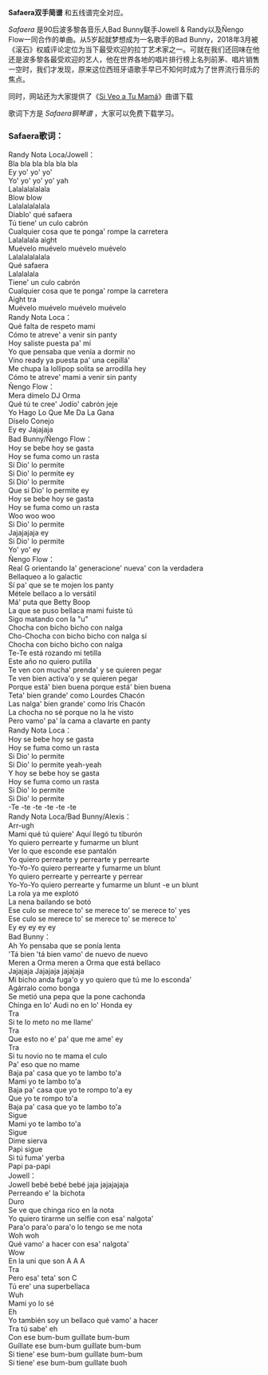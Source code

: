 

**Safaera双手简谱** 和五线谱完全对应。

_Safaera_ 是90后波多黎各音乐人Bad Bunny联手Jowell & Randy以及Ñengo
Flow一同合作的单曲。从5岁起就梦想成为一名歌手的Bad
Bunny，2018年3月被《滚石》权威评论定位为当下最受欢迎的拉丁艺术家之一。可就在我们还回味在他还是波多黎各最受欢迎的艺人，他在世界各地的唱片排行榜上名列前茅、唱片销售一空时，我们才发现，原来这位西班牙语歌手早已不知何时成为了世界流行音乐的焦点。

同时，网站还为大家提供了《[Si Veo a Tu Mamá](Music-11411-Si-Veo-a-Tu-Mamá-Bad-Bunny.html
"Si Veo a Tu Mamá")》曲谱下载

歌词下方是 _Safaera钢琴谱_ ，大家可以免费下载学习。

### Safaera歌词：

Randy Nota Loca/Jowell：  
Bla bla bla bla bla bla  
Ey yo' yo' yo'  
Yo' yo' yo' yo' yah  
Lalalalalalala  
Blow blow  
Lalalalalalala  
Diablo' qué safaera  
Tú tiene' un culo cabrón  
Cualquier cosa que te ponga' rompe la carretera  
Lalalalala aight  
Muévelo muévelo muévelo muévelo  
Lalalalalalala  
Qué safaera  
Lalalalala  
Tiene' un culo cabrón  
Cualquier cosa que te ponga' rompe la carretera  
Aight tra  
Muévelo muévelo muévelo muévelo  
Randy Nota Loca：  
Qué falta de respeto mami  
Cómo te atreve' a venir sin panty  
Hoy saliste puesta pa' mí  
Yo que pensaba que venía a dormir no  
Vino ready ya puesta pa' una cepillá'  
Me chupa la lollipop solita se arrodilla hey  
Cómo te atreve' mami a venir sin panty  
Ñengo Flow：  
Mera dímelo DJ Orma  
Qué tú te cree' Jodío' cabrón jeje  
Yo Hago Lo Que Me Da La Gana  
Díselo Conejo  
Ey ey Jajajaja  
Bad Bunny/Ñengo Flow：  
Hoy se bebe hoy se gasta  
Hoy se fuma como un rasta  
Si Dio' lo permite  
Si Dio' lo permite ey  
Si Dio' lo permite  
Que si Dio' lo permite ey  
Hoy se bebe hoy se gasta  
Hoy se fuma como un rasta  
Woo woo woo  
Si Dio' lo permite  
Jajajajaja ey  
Si Dio' lo permite  
Yo' yo' ey  
Ñengo Flow：  
Real G orientando la' generacione' nueva' con la verdadera  
Bellaqueo a lo galactic  
Sí pa' que se te mojen los panty  
Métele bellaco a lo versátil  
Má' puta que Betty Boop  
La que se puso bellaca mami fuiste tú  
Sigo matando con la "u"  
Chocha con bicho bicho con nalga  
Cho-Chocha con bicho bicho con nalga sí  
Chocha con bicho bicho con nalga  
Te-Te está rozando mi tetilla  
Este año no quiero putilla  
Te ven con mucha' prenda' y se quieren pegar  
Te ven bien activa'o y se quieren pegar  
Porque está' bien buena porque está' bien buena  
Teta' bien grande' como Lourdes Chacón  
Las nalga' bien grande' como Iris Chacón  
La chocha no sé porque no la he visto  
Pero vamo' pa' la cama a clavarte en panty  
Randy Nota Loca：  
Hoy se bebe hoy se gasta  
Hoy se fuma como un rasta  
Si Dio' lo permite  
Si Dio' lo permite yeah-yeah  
Y hoy se bebe hoy se gasta  
Hoy se fuma como un rasta  
Si Dio' lo permite  
Si Dio' lo permite  
-Te -te -te -te -te -te  
Randy Nota Loca/Bad Bunny/Alexis：  
Arr-ugh  
Mami qué tú quiere' Aquí llegó tu tiburón  
Yo quiero perrearte y fumarme un blunt  
Ver lo que esconde ese pantalón  
Yo quiero perrearte y perrearte y perrearte  
Yo-Yo-Yo quiero perrearte y fumarme un blunt  
Yo quiero perrearte y perrearte y perrear  
Yo-Yo-Yo quiero perrearte y fumarme un blunt -e un blunt  
La rola ya me explotó  
La nena bailando se botó  
Ese culo se merece to' se merece to' se merece to' yes  
Ese culo se merece to' se merece to' se merece to'  
Ey ey ey ey ey  
Bad Bunny：  
Ah Yo pensaba que se ponía lenta  
'Tá bien 'tá bien vamo' de nuevo de nuevo  
Meren a Orma meren a Orma que está bellaco  
Jajajaja Jajajaja jajajaja  
Mi bicho anda fuga'o y yo quiero que tú me lo esconda'  
Agárralo como bonga  
Se metió una pepa que la pone cachonda  
Chinga en lo' Audi no en lo' Honda ey  
Tra  
Si te lo meto no me llame'  
Tra  
Que esto no e' pa' que me ame' ey  
Tra  
Si tu novio no te mama el culo  
Pa' eso que no mame  
Baja pa' casa que yo te lambo to'a  
Mami yo te lambo to'a  
Baja pa' casa que yo te rompo to'a ey  
Que yo te rompo to'a  
Baja pa' casa que yo te lambo to'a  
Sigue  
Mami yo te lambo to'a  
Sigue  
Dime sierva  
Papi sigue  
Si tú fuma' yerba  
Papi pa-papi  
Jowell：  
Jowell bebé bebé bebé jaja jajajajaja  
Perreando e' la bichota  
Duro  
Se ve que chinga rico en la nota  
Yo quiero tirarme un selfie con esa' nalgota'  
Para'o para'o para'o lo tengo se me nota  
Woh woh  
Qué vamo' a hacer con esa' nalgota'  
Wow  
En la uni que son A A A  
Tra  
Pero esa' teta' son C  
Tú ere' una superbellaca  
Wuh  
Mami yo lo sé  
Eh  
Yo también soy un bellaco qué vamo' a hacer  
Tra tú sabe' eh  
Con ese bum-bum guíllate bum-bum  
Guíllate ese bum-bum guíllate bum-bum  
Si tiene' ese bum-bum guíllate bum-bum  
Si tiene' ese bum-bum guíllate buoh


